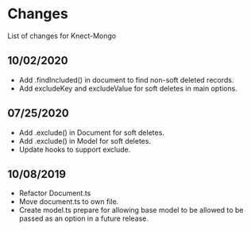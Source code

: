 # Changes

List of changes for Knect-Mongo

## 10/02/2020

- Add .findIncluded() in document to find non-soft deleted records.
- Add excludeKey and excludeValue for soft deletes in main options.

## 07/25/2020

- Add .exclude() in Document for soft deletes. 
- Add .exclude() in Model for soft deletes.
- Update hooks to support exclude.

## 10/08/2019

- Refactor Document.ts
- Move document.ts to own file. 
- Create model.ts prepare for allowing base model to be allowed to be passed as an option in a future release.